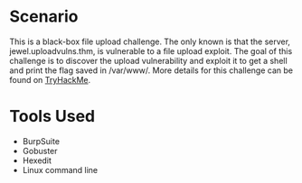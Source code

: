 # Scenario
This is a black-box file upload challenge. The only known is that the server, jewel.uploadvulns.thm, is vulnerable to a file upload exploit. The goal of this challenge is to discover the upload vulnerability and exploit it to get a shell and print the flag saved in /var/www/.
More details for this challenge can be found on [TryHackMe](https://tryhackme.com/r/room/uploadvulns).

# Tools Used
- BurpSuite
- Gobuster
- Hexedit
- Linux command line
